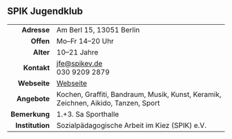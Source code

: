 ## SPIK Jugendklub

|||
-:|-
**Adresse** |     Am Berl 15, 13051 Berlin
**Offen** |       Mo–Fr 14–20 Uhr
**Alter** |       10–21 Jahre
**Kontakt** |     [jfe@spikev.de](mailto:jfe@spikev.de)<br>030 9209 2879
**Webseite** |    <a target="_blank" href="http://www.spikev.de/jugendfreizeiteinrichtung-fuer-menschen-ab-12/">Webseite</a>
**Angebote** |    Kochen, Graffiti, Bandraum, Musik, Kunst, Keramik, Zeichnen, Aikido, Tanzen, Sport
**Bemerkung** |   1.+3. Sa Sporthalle
**Institution** | Sozialpädagogische Arbeit im Kiez (SPIK) e.V.

<div id="gmaps"></div>
<script type="text/javascript">window.onload = function() { showMap('Am Berl 15, 13051'); }</script>
